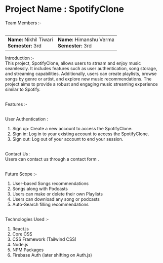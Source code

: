 # Project Name : SpotifyClone

Team Members :- <br><br>
<table>
  <tr>
    <td>
      <strong>Name:</strong> Nikhil Tiwari<br>
      <strong>Semester:</strong> 3rd<br>
    </td>
    <td>
      <strong>Name:</strong> Himanshu Verma<br>
      <strong>Semester:</strong> 3rd<br>
    </td>
  </tr>
</table>

Introduction :-<br>
This project, SpotifyClone, allows users to stream and enjoy music seamlessly. It includes features such as user authentication, song storage, and streaming capabilities. Additionally, users can create playlists, browse songs by genre or artist, and explore new music recommendations. The project aims to provide a robust and engaging music streaming experience similar to Spotify.<br><br>

Features :-<br><br>

User Authentication :<br>
1. Sign up: Create a new account to access the SpotifyClone.<br>
2. Sign in: Log in to your existing account to access the SpotifyClone.<br>
3. Sign out: Log out of your account to end your session.<br><br>

Contact Us :<br>
Users can contact us through a contact form .<br><br>

Future Scope :-<br>
1. User-based Songs recommendations<br>
2. Songs along with Podcasts<br>
3. Users can make or delete their own Playlists<br>
4. Users can download any song or podcasts<br>
5. Auto-Search filling recommendations<br><br>

Technologies Used :- <br>
1. React.js
2. Core CSS
3. CSS Framework (Tailwind CSS)
4. Node.js
5. NPM Packages
6. Firebase Auth (later shifting on Auth.js)